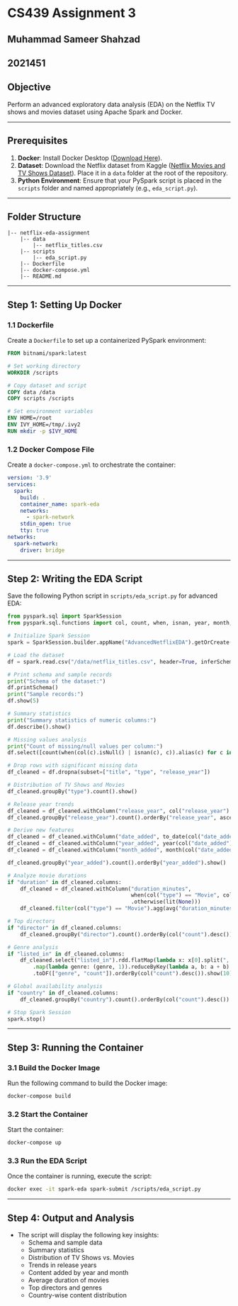 # CS439 Assignment 3
## Muhammad Sameer Shahzad
## 2021451

## Objective
Perform an advanced exploratory data analysis (EDA) on the Netflix TV shows and movies dataset using Apache Spark and Docker.

---

## Prerequisites

1. **Docker**: Install Docker Desktop ([Download Here](https://www.docker.com/products/docker-desktop/)).
2. **Dataset**: Download the Netflix dataset from Kaggle ([Netflix Movies and TV Shows Dataset](https://www.kaggle.com/shivamb/netflix-shows)). Place it in a `data` folder at the root of the repository.
3. **Python Environment**: Ensure that your PySpark script is placed in the `scripts` folder and named appropriately (e.g., `eda_script.py`).

---

## Folder Structure

```
|-- netflix-eda-assignment
    |-- data
        |-- netflix_titles.csv
    |-- scripts
        |-- eda_script.py
    |-- Dockerfile
    |-- docker-compose.yml
    |-- README.md
```

---

## Step 1: Setting Up Docker

### 1.1 Dockerfile
Create a `Dockerfile` to set up a containerized PySpark environment:
```dockerfile
FROM bitnami/spark:latest

# Set working directory
WORKDIR /scripts

# Copy dataset and script
COPY data /data
COPY scripts /scripts

# Set environment variables
ENV HOME=/root
ENV IVY_HOME=/tmp/.ivy2
RUN mkdir -p $IVY_HOME
```

### 1.2 Docker Compose File
Create a `docker-compose.yml` to orchestrate the container:
```yaml
version: '3.9'
services:
  spark:
    build: .
    container_name: spark-eda
    networks:
      - spark-network
    stdin_open: true
    tty: true
networks:
  spark-network:
    driver: bridge
```

---

## Step 2: Writing the EDA Script

Save the following Python script in `scripts/eda_script.py` for advanced EDA:

```python
from pyspark.sql import SparkSession
from pyspark.sql.functions import col, count, when, isnan, year, month, to_date, lit, avg

# Initialize Spark Session
spark = SparkSession.builder.appName("AdvancedNetflixEDA").getOrCreate()

# Load the dataset
df = spark.read.csv("/data/netflix_titles.csv", header=True, inferSchema=True)

# Print schema and sample records
print("Schema of the dataset:")
df.printSchema()
print("Sample records:")
df.show(5)

# Summary statistics
print("Summary statistics of numeric columns:")
df.describe().show()

# Missing values analysis
print("Count of missing/null values per column:")
df.select([count(when(col(c).isNull() | isnan(c), c)).alias(c) for c in df.columns]).show()

# Drop rows with significant missing data
df_cleaned = df.dropna(subset=["title", "type", "release_year"])

# Distribution of TV Shows and Movies
df_cleaned.groupBy("type").count().show()

# Release year trends
df_cleaned = df_cleaned.withColumn("release_year", col("release_year").cast("int"))
df_cleaned.groupBy("release_year").count().orderBy("release_year", ascending=False).show(10)

# Derive new features
df_cleaned = df_cleaned.withColumn("date_added", to_date(col("date_added"), "MMMM d, yyyy"))
df_cleaned = df_cleaned.withColumn("year_added", year(col("date_added")))
df_cleaned = df_cleaned.withColumn("month_added", month(col("date_added")))

df_cleaned.groupBy("year_added").count().orderBy("year_added").show()

# Analyze movie durations
if "duration" in df_cleaned.columns:
    df_cleaned = df_cleaned.withColumn("duration_minutes", 
                                       when(col("type") == "Movie", col("duration").substr(1, 3).cast("int"))
                                       .otherwise(lit(None)))
    df_cleaned.filter(col("type") == "Movie").agg(avg("duration_minutes").alias("avg_duration")).show()

# Top directors
if "director" in df_cleaned.columns:
    df_cleaned.groupBy("director").count().orderBy(col("count").desc()).show(5)

# Genre analysis
if "listed_in" in df_cleaned.columns:
    df_cleaned.select("listed_in").rdd.flatMap(lambda x: x[0].split(", ") if x[0] else []) \
        .map(lambda genre: (genre, 1)).reduceByKey(lambda a, b: a + b) \
        .toDF(["genre", "count"]).orderBy(col("count").desc()).show(10)

# Global availability analysis
if "country" in df_cleaned.columns:
    df_cleaned.groupBy("country").count().orderBy(col("count").desc()).show(10)

# Stop Spark Session
spark.stop()
```

---

## Step 3: Running the Container

### 3.1 Build the Docker Image
Run the following command to build the Docker image:
```bash
docker-compose build
```

### 3.2 Start the Container
Start the container:
```bash
docker-compose up
```

### 3.3 Run the EDA Script
Once the container is running, execute the script:
```bash
docker exec -it spark-eda spark-submit /scripts/eda_script.py
```

---

## Step 4: Output and Analysis

- The script will display the following key insights:
  - Schema and sample data
  - Summary statistics
  - Distribution of TV Shows vs. Movies
  - Trends in release years
  - Content added by year and month
  - Average duration of movies
  - Top directors and genres
  - Country-wise content distribution


